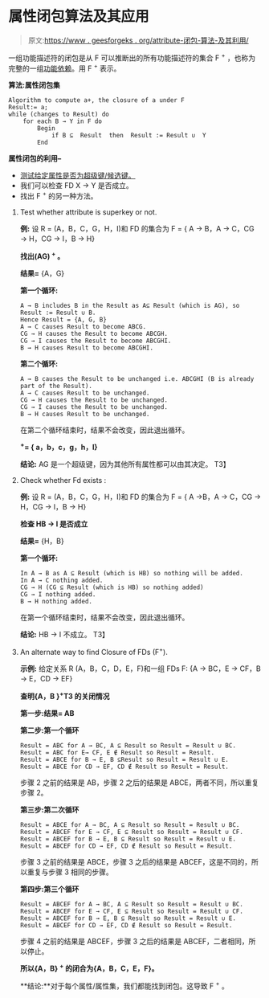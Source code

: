 # 属性闭包算法及其应用

> 原文:[https://www . geesforgeks . org/attribute-闭包-算法-及其利用/](https://www.geeksforgeeks.org/attribute-closure-algorithm-and-its-utilization/)

一组功能描述符的闭包是从 F 可以推断出的所有功能描述符的集合 F <sup>+</sup> ，也称为完整的一组[功能依赖](https://www.geeksforgeeks.org/functional-dependency-and-attribute-closure/)。用 F <sup>+</sup> 表示。

**算法:属性闭包集**

```
Algorithm to compute a+, the closure of a under F
Result:= a;
while (changes to Result) do  
    for each B → Y in F do
        Begin
            if B ⊆  Result  then  Result := Result ∪  Y  
        End
```

**属性闭包的利用–**

*   [测试给定属性是否为超级键/候选键。](https://www.geeksforgeeks.org/finding-attribute-closure-and-candidate-keys-using-functional-dependencies/)
*   我们可以检查 FD X → Y 是否成立。
*   找出 F <sup>+</sup> 的另一种方法。

1.  Test whether attribute is superkey or not.

    **例:**
    设 R = (A，B，C，G，H，I)和 FD 的集合为 F = { A → B，A → C，CG → H，CG → I，B → H}

    **找出(AG) <sup>+</sup> 。**

    **结果=** {A，G}

    **第一个循环:**

    ```
    A → B includes B in the Result as A⊆ Result (which is AG), so Result := Result ∪ B. 
    Hence Result = {A, G, B}
    A → C causes Result to become ABCG.
    CG → H causes the Result to become ABCGH.
    CG → I causes the Result to become ABCGHI.
    B → H causes Result to become ABCGHI.
    ```

    **第二个循环:**

    ```
    A → B causes the Result to be unchanged i.e. ABCGHI (B is already part of the Result).
    A → C causes Result to be unchanged.
    CG → H causes the Result to be unchanged.
    CG → I causes the Result to be unchanged.
    B → H causes Result to be unchanged.
    ```

    在第二个循环结束时，结果不会改变，因此退出循环。

    **<sup>+</sup>= { a，b，c，g，h，I}**

    **结论:** AG 是一个超级键，因为其他所有属性都可以由其决定。
    T3】

2.  Check whether Fd exists :

    **例:**
    设 R = (A，B，C，G，H，I)和 FD 的集合为 F = { A →B，A → C，CG → H，CG → I，B → H}

    **检查 HB → I 是否成立**

    **结果=** {H，B}

    **第一个循环:**

    ```
    In A → B as A ⊆ Result (which is HB) so nothing will be added.
    In A → C nothing added.
    CG → H (CG ⊆ Result (which is HB) so nothing added)
    CG → I nothing added.
    B → H nothing added.
    ```

    在第一个循环结束时，结果不会改变，因此退出循环。

    **结论:** HB → I 不成立。
    T3】

3.  An alternate way to find Closure of FDs (F<sup>+</sup>).

    **示例:**
    给定关系 R (A，B，C，D，E，F)和一组 FDs F: {A → BC，E → CF，B → E，CD → EF}

    **查明{A，B }<sup>+</sup>T3 的关闭情况**

    **第一步:结果= AB**

    **第二步:第一个循环**

    ```
    Result = ABC for A → BC, A ⊆ Result so Result = Result ∪ BC.
    Result = ABC for E→ CF, E ∉ Result so Result = Result.
    Result = ABCE for B → E, B ⊆Result so Result = Result ∪ E.
    Result = ABCE for CD → EF, CD ∉ Result so Result = Result.
    ```

    步骤 2 之前的结果是 AB，步骤 2 之后的结果是 ABCE，两者不同，所以重复步骤 2。

    **第三步:第二次循环**

    ```
    Result = ABCE for A → BC, A ⊆ Result so Result = Result ∪ BC.
    Result = ABCEF for E → CF, E ⊆ Result so Result = Result ∪ CF.
    Result = ABCEF for B → E, B ⊆ Result so Result = Result ∪ E.
    Result = ABCEF for CD → EF, CD ∉ Result so Result = Result.
    ```

    步骤 3 之前的结果是 ABCE，步骤 3 之后的结果是 ABCEF，这是不同的，所以重复与步骤 3 相同的步骤。

    **第四步:第三个循环**

    ```
    Result = ABCEF for A → BC, A ⊆ Result so Result = Result ∪ BC.
    Result = ABCEF for E → CF, E ⊆ Result so Result = Result ∪ CF.
    Result = ABCEF for B → E, B ⊆ Result so Result = Result ∪ E.
    Result = ABCEF for CD → EF, CD ∉ Result so Result = Result.
    ```

    步骤 4 之前的结果是 ABCEF，步骤 3 之后的结果是 ABCEF，二者相同，所以停止。

    **所以{A，B} <sup>+</sup> 的闭合为{A，B，C，E，F}。**

    **结论:**对于每个属性/属性集，我们都能找到闭包。这导致 F <sup>+</sup> 。